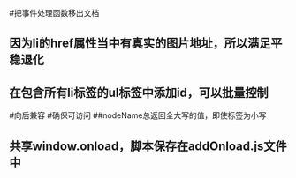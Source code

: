 #把事件处理函数移出文档
## 因为li的href属性当中有真实的图片地址，所以满足平稳退化
## 在包含所有li标签的ul标签中添加id，可以批量控制
#向后兼容
#确保可访问
##nodeName总返回全大写的值，即使标签为小写
## 共享window.onload，脚本保存在addOnload.js文件中